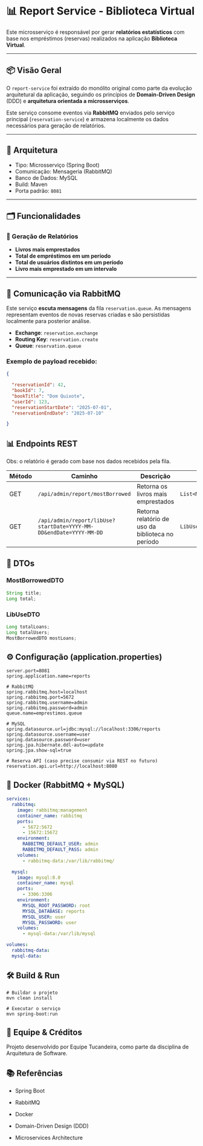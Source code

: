 # 📊 Report Service - Biblioteca Virtual

Este microsserviço é responsável por gerar **relatórios estatísticos** com base nos empréstimos (reservas) realizados na aplicação **Biblioteca Virtual**.

---

## 📦 Visão Geral

O `report-service` foi extraído do monólito original como parte da evolução arquitetural da aplicação, seguindo os princípios de **Domain-Driven Design** (DDD) e **arquitetura orientada a microsserviços**.

Este serviço consome eventos via **RabbitMQ** enviados pelo serviço principal (`reservation-service`) e armazena localmente os dados necessários para geração de relatórios.

---

## 🧱 Arquitetura

- Tipo: Microsserviço (Spring Boot)
- Comunicação: Mensageria (RabbitMQ)
- Banco de Dados: MySQL
- Build: Maven
- Porta padrão: `8081`

---

## 🗂️ Funcionalidades

### 🎯 Geração de Relatórios

- **Livros mais emprestados**
- **Total de empréstimos em um período**
- **Total de usuários distintos em um período**
- **Livro mais emprestado em um intervalo**

---

## 📩 Comunicação via RabbitMQ

Este serviço **escuta mensagens** da fila `reservation.queue`. As mensagens representam eventos de novas reservas criadas e são persistidas localmente para posterior análise.

- **Exchange**: `reservation.exchange`
- **Routing Key**: `reservation.create`
- **Queue**: `reservation.queue`

### Exemplo de payload recebido:
```json
{

  "reservationId": 42,
  "bookId": 7,
  "bookTitle": "Dom Quixote",
  "userId": 123,
  "reservationStartDate": "2025-07-01",
  "reservationEndDate": "2025-07-10"

}
```

## 📊 Endpoints REST
Obs: o relatório é gerado com base nos dados recebidos pela fila.

| Método | Caminho                                                            | Descrição                                         | Retorno                 |
| ------ | ------------------------------------------------------------------ | ------------------------------------------------- | ----------------------- |
| GET    | `/api/admin/report/mostBorrowed`                                   | Retorna os livros mais emprestados                | `List<MostBorrowedDTO>` |
| GET    | `/api/admin/report/libUse?startDate=YYYY-MM-DD&endDate=YYYY-MM-DD` | Retorna relatório de uso da biblioteca no período | `LibUseDTO`             |

## 📄 DTOs
### MostBorrowedDTO
```java
String title;
Long total;
```

### LibUseDTO
```java
Long totalLoans;
Long totalUsers;
MostBorrowedDTO mostLoans;
```

## ⚙️ Configuração (application.properties)
```
server.port=8081
spring.application.name=reports

# RabbitMQ
spring.rabbitmq.host=localhost
spring.rabbitmq.port=5672
spring.rabbitmq.username=admin
spring.rabbitmq.password=admin
queue.name=emprestimos.queue

# MySQL
spring.datasource.url=jdbc:mysql://localhost:3306/reports
spring.datasource.username=user
spring.datasource.password=user
spring.jpa.hibernate.ddl-auto=update
spring.jpa.show-sql=true

# Reserva API (caso precise consumir via REST no futuro)
reservation.api.url=http://localhost:8080
```

## 🐳 Docker (RabbitMQ + MySQL)
```yaml
services:
  rabbitmq:
    image: rabbitmq:management
    container_name: rabbitmq
    ports:
      - 5672:5672
      - 15672:15672
    environment:
      RABBITMQ_DEFAULT_USER: admin
      RABBITMQ_DEFAULT_PASS: admin
    volumes:
      - rabbitmq-data:/var/lib/rabbitmq/

  mysql:
    image: mysql:8.0
    container_name: mysql
    ports:
      - 3306:3306
    environment:
      MYSQL_ROOT_PASSWORD: root
      MYSQL_DATABASE: reports
      MYSQL_USER: user
      MYSQL_PASSWORD: user
    volumes:
      - mysql-data:/var/lib/mysql

volumes:
  rabbitmq-data:
  mysql-data:

```

## 🛠️ Build & Run

```
# Buildar o projeto
mvn clean install

# Executar o serviço
mvn spring-boot:run
```

## 🧠 Equipe & Créditos
Projeto desenvolvido por Equipe Tucandeira, como parte da disciplina de Arquitetura de Software.

## 📚 Referências
- Spring Boot

- RabbitMQ

- Docker

- Domain-Driven Design (DDD)

- Microservices Architecture

